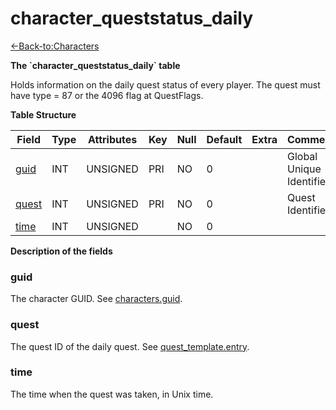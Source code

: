 # character\_queststatus\_daily

[<-Back-to:Characters](database-characters)

**The \`character\_queststatus\_daily\` table**

Holds information on the daily quest status of every player. The quest must have type = 87 or the 4096 flag at QuestFlags.

**Table Structure**

| Field      | Type    | Attributes | Key | Null | Default | Extra | Comment                  |
|----------- | ------- | ---------- | --- | ---- | ------- | ----- | ------------------------ |
| [guid][1]  | INT     | UNSIGNED   | PRI | NO   | 0       |       | Global Unique Identifier |
| [quest][2] | INT     | UNSIGNED   | PRI | NO   | 0       |       | Quest Identifier         |
| [time][3]  | INT     | UNSIGNED   |     | NO   | 0       |       |                          |

[1]: #guid
[2]: #quest
[3]: #time

**Description of the fields**

### guid

The character GUID. See [characters.guid](characters#guid).

### quest

The quest ID of the daily quest. See [quest\_template.entry](quest-template#entry).

### time

The time when the quest was taken, in Unix time.
